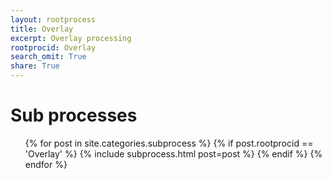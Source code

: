 ```yaml
---
layout: rootprocess
title: Overlay
excerpt: Overlay processing
rootprocid: Overlay
search_omit: True
share: True
---
```

<h1 class='foot-description'>Sub processes</h1>
<ul class='post-list'>
{% for post in site.categories.subprocess %}
 {% if post.rootprocid == 'Overlay' %}
   {% include subprocess.html post=post %}
 {% endif %}
{% endfor %}
</ul>
